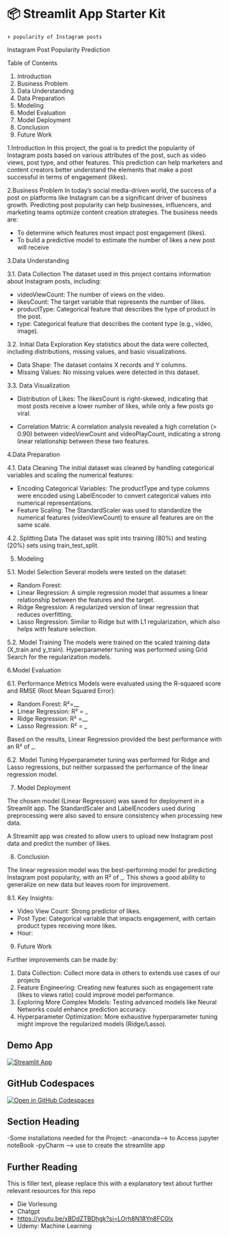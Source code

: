 # 📦 Streamlit App Starter Kit 
```
⬆️ popularity of Instagram posts
```

Instagram Post Popularity Prediction

Table of Contents
1. Introduction
2. Business Problem
3. Data Understanding
4. Data Preparation
5. Modeling
6. Model Evaluation
7. Model Deployment
8. Conclusion
9. Future Work


1.Introduction
In this project, the goal is to predict the popularity of Instagram posts based on various attributes of the post, 
such as video views, post type, and other features. This prediction can help marketers and content creators better 
understand the elements that make a post successful in terms of engagement (likes).

2.Business Problem
In today’s social media-driven world, the success of a post on platforms like Instagram can be a significant driver of 
business growth. Predicting post popularity can help businesses, influencers, and marketing teams optimize content 
creation strategies. The business needs are:
- To determine which features most impact post engagement (likes).
- To build a predictive model to estimate the number of likes a new post will receive


3.Data Understanding

3.1. Data Collection
The dataset used in this project contains information about Instagram posts, including:
- videoViewCount: The number of views on the video.
- likesCount: The target variable that represents the number of likes.
- productType: Categorical feature that describes the type of product in the post.
- type: Categorical feature that describes the content type (e.g., video, image).

3.2. Initial Data Exploration
Key statistics about the data were collected, including distributions, missing values, and basic visualizations.

- Data Shape: The dataset contains X records and Y columns.
- Missing Values: No missing values were detected in this dataset.

3.3. Data Visualization

- Distribution of Likes: The likesCount is right-skewed, indicating that most posts receive a lower number of likes, while only a few posts go viral.
  
- Correlation Matrix:
  A correlation analysis revealed a high correlation (> 0.90) between videoViewCount and videoPlayCount, indicating a strong linear relationship between these two features.
  
  
4.Data Preparation

4.1. Data Cleaning
The initial dataset was cleaned by handling categorical variables and scaling the numerical features:
- Encoding Categorical Variables: The productType and type columns were encoded using LabelEncoder to convert categorical values into numerical representations.
- Feature Scaling: The StandardScaler was used to standardize the numerical features (videoViewCount) to ensure all features are on the same scale.

4.2. Splitting Data
The dataset was split into training (80%) and testing (20%) sets using train_test_split.


5. Modeling

5.1. Model Selection
Several models were tested on the dataset:
- Random Forest:
- Linear Regression: A simple regression model that assumes a linear relationship between the features and the target.
- Ridge Regression: A regularized version of linear regression that reduces overfitting.
- Lasso Regression: Similar to Ridge but with L1 regularization, which also helps with feature selection.

5.2. Model Training
The models were trained on the scaled training data (X_train and y_train). 
Hyperparameter tuning was performed using Grid Search for the regularization models.


6.Model Evaluation

6.1. Performance Metrics
Models were evaluated using the R-squared score and RMSE (Root Mean Squared Error):
- Random Forest: R²=__
- Linear Regression: R² = _
- Ridge Regression: R² =__ 
- Lasso Regression: R² = _

Based on the results, Linear Regression provided the best performance with an R² of _.

6.2. Model Tuning
Hyperparameter tuning was performed for Ridge and Lasso regressions, but neither surpassed the performance of the 
linear regression model.


7. Model Deployment

The chosen model (Linear Regression) was saved for deployment in a Streamlit app. The StandardScaler and LabelEncoders used during preprocessing 
were also saved to ensure consistency when processing new data.

A Streamlit app was created to allow users to upload new Instagram post data and predict the number of likes.


8. Conclusion

The linear regression model was the best-performing model for predicting Instagram post popularity, with an R² of _. This shows a good ability to generalize on new data but leaves room for improvement.

8.1. Key Insights:
- Video View Count: Strong predictor of likes.
- Post Type: Categorical variable that impacts engagement, with certain product types receiving more likes.
- Hour: 


9. Future Work

Further improvements can be made by:
1. Data Collection: Collect more data in others to extends use cases of our projects
1. Feature Engineering: Creating new features such as engagement rate (likes to views ratio) could improve model performance.
2. Exploring More Complex Models: Testing advanced models like Neural Networks could enhance prediction accuracy.
3. Hyperparameter Optimization: More exhaustive hyperparameter tuning might improve the regularized models (Ridge/Lasso).

## Demo App

[![Streamlit App]([https://static.streamlit.io/badges/streamlit_badge_black_white.svg)](https://app-starter-kit.streamlit.app/](https://iktsemesteraufgabe-j4djtx24cp8hbadehnzzapp.streamlit.app/))

## GitHub Codespaces

[![Open in GitHub Codespaces](https://github.com/codespaces/badge.svg)](https://codespaces.new/streamlit/app-starter-kit?quickstart=1)

## Section Heading

-Some installations needed for the Project:
-anaconda--> to Access jupyter noteBook
-pyCharm --> use to create the streamlite app

## Further Reading

This is filler text, please replace this with a explanatory text about further relevant resources for this repo
- Die Vorlesung
- Chatgpt
- https://youtu.be/xBDdZTBDhgk?si=LOrh8N18Yn8FC0lx
- Udemy: Machine Learning
